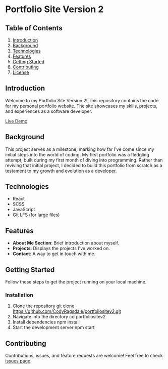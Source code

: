 
# Portfolio Site Version 2

## Table of Contents

1. [Introduction](#introduction)
2. [Background](#background)
3. [Technologies](#technologies)
4. [Features](#features)
5. [Getting Started](#getting-started)
6. [Contributing](#contributing)
7. [License](#license)

## Introduction

Welcome to my Portfolio Site Version 2! This repository contains the code for my personal portfolio website. The site showcases my skills, projects, and experiences as a software developer.

[Live Demo](https://www.example.com)  <!-- Add your live demo link here -->

## Background

This project serves as a milestone, marking how far I've come since my initial steps into the world of coding. My first portfolio was a fledgling attempt, built during my first month of diving into programming. Rather than reviving that initial project, I decided to build this portfolio from scratch as a testament to my growth and evolution as a developer.

## Technologies

- React
- SCSS
- JavaScript
- Git LFS (for large files)

## Features

- **About Me Section**: Brief introduction about myself.
- **Projects**: Displays the projects I've worked on.
- **Contact**: A way to get in touch with me.

## Getting Started

Follow these steps to get the project running on your local machine.

### Installation

1. Clone the repository
git clone https://github.com/CodyRagsdale/portfoliositev2.git
2. Navigate into the directory
cd portfoliositev2
3. Install dependencies
npm install
4. Start the development server
npm start


## Contributing

Contributions, issues, and feature requests are welcome! Feel free to check [issues page](https://github.com/CodyRagsdale/portfoliositev2/issues).
